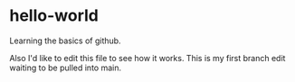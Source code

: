 # hello-world
Learning the basics of github.

Also I'd like to edit this file to see how it works.
This is my first branch edit waiting to be pulled into main.

  
